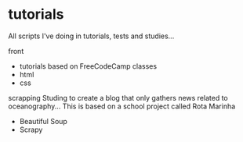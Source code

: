 # tutorials
All scripts I've doing in tutorials, tests and studies...

front 
  * tutorials based on FreeCodeCamp classes
  * html
  * css

scrapping
  Studing to create a blog that only gathers news related to oceanography...
  This is based on a school project called Rota Marinha 
  * Beautiful Soup
  * Scrapy
  

